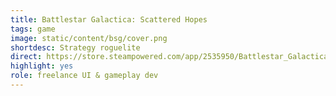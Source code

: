 ```yaml
---
title: Battlestar Galactica: Scattered Hopes
tags: game
image: static/content/bsg/cover.png
shortdesc: Strategy roguelite
direct: https://store.steampowered.com/app/2535950/Battlestar_Galactica_Scattered_Hopes/
highlight: yes
role: freelance UI & gameplay dev
---
```


